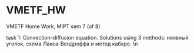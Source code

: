 # VMETF_HW
VMETF Home Work, MIPT sem 7 (of 8)

task 1: Convection–diffusion equation. Solutions using 3 methods: неявный уголок, схема Лакса-Вендроффа и метод кабаре. \n
